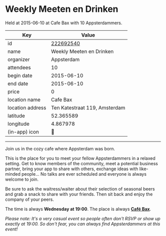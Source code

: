# Weekly Meeten en Drinken
Held at 2015-06-10 at Cafe Bax with 10 Appsterdammers.
        
|Key|Value
|---|---|
|id|[222692540](https://www.meetup.com/appsterdam/events/222692540/)|
|name|Weekly Meeten en Drinken|
|organizer|Appsterdam|
|attendees|10|
|begin date|2015-06-10|
|end date|2015-06-10|
|price|0|
|location name|Cafe Bax|
|location address|Ten Katestraat 119, Amsterdam|
|latitude|52.365589|
|longitude|4.867978|
|(in-app) icon|🍺|

---

Join us in the cozy cafe where Appsterdam was born.

This is the place for you to meet your fellow Appsterdammers in a relaxed setting. Get to know members of the community, meet a potential business partner, bring your app to share with others, exchange ideas with like-minded people... No talks are ever scheduled and everyone is always welcome to join.

Be sure to ask the waitress/waiter about their selection of seasonal beers and grab a snack to share with your friends. Then sit back and enjoy the company of your peers.

The time is always **Wednesday at 19:00**. The place is always **[Café Bax](http://www.cafebax.nl/)**.

*Please note: It's a very casual event so people often don't RSVP or show up exactly at 19:00. So don't fear, you can *always* find Appsterdammers at this event!*


